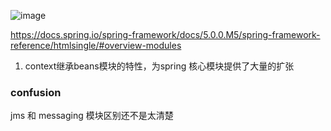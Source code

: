 ![image](https://user-images.githubusercontent.com/12959356/138732718-88d61d11-89f8-4c8b-a4b9-ca3e21f42e95.png)

https://docs.spring.io/spring-framework/docs/5.0.0.M5/spring-framework-reference/htmlsingle/#overview-modules


1. context继承beans模块的特性，为spring 核心模块提供了大量的扩张



### confusion

jms 和 messaging 模块区别还不是太清楚
